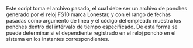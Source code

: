 Este script toma el archivo pasado, el cual debe ser un archivo de ponches generado por el reloj FS10 marca Lonestar, y con el rango de fechas pasadas como argumento de linea y el código del empleado muestra los ponches dentro del intérvalo de tiempo especificado. De esta forma se puede determinar si el dependiente registrado en el reloj ponchó en el sistema en los instantes correspondientes.
